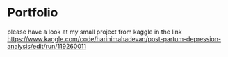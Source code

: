 # Portfolio

please have a look at my small project from kaggle in the link https://www.kaggle.com/code/harinimahadevan/post-partum-depression-analysis/edit/run/119260011

